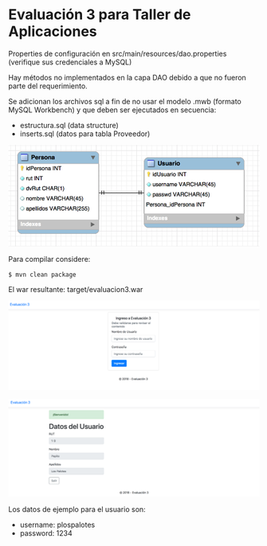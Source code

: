 Evaluación 3 para Taller de Aplicaciones
=======================================

Properties de configuración en src/main/resources/dao.properties (verifique sus credenciales a MySQL)

Hay métodos no implementados en la capa DAO debido a que no fueron parte del requerimiento.

Se adicionan los archivos sql a fin de no usar el modelo .mwb (formato MySQL Workbench) y que deben ser ejecutados en secuencia:

- estructura.sql (data structure)
- inserts.sql (datos para tabla Proveedor)

![Screenshot](modelo.png)

Para compilar considere:

	$ mvn clean package
	
El war resultante: target/evaluacion3.war

![Screenshot](captura1.png)

![Screenshot](captura2.png)

Los datos de ejemplo para el usuario son:

- username: plospalotes
- password: 1234